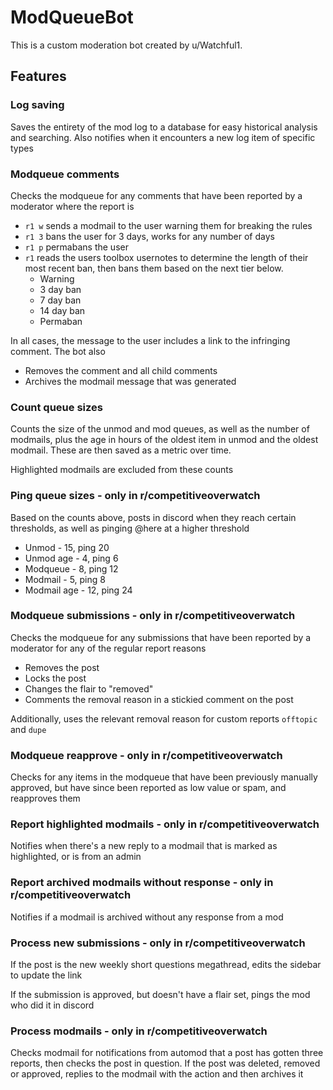 # ModQueueBot

This is a custom moderation bot created by u/Watchful1.

## Features

### Log saving
Saves the entirety of the mod log to a database for easy historical analysis and searching. Also notifies when it encounters a new log item of specific types

### Modqueue comments
Checks the modqueue for any comments that have been reported by a moderator where the report is

* `r1 w` sends a modmail to the user warning them for breaking the rules
* `r1 3` bans the user for 3 days, works for any number of days
* `r1 p` permabans the user
* `r1` reads the users toolbox usernotes to determine the length of their most recent ban, then bans them based on the next tier below.
  * Warning
  * 3 day ban
  * 7 day ban
  * 14 day ban
  * Permaban 

In all cases, the message to the user includes a link to the infringing comment. The bot also 

* Removes the comment and all child comments
* Archives the modmail message that was generated

### Count queue sizes
Counts the size of the unmod and mod queues, as well as the number of modmails, plus the age in hours of the oldest item in unmod and the oldest modmail. These are then saved as a metric over time.

Highlighted modmails are excluded from these counts

### Ping queue sizes - only in r/competitiveoverwatch
Based on the counts above, posts in discord when they reach certain thresholds, as well as pinging @here at a higher threshold

* Unmod - 15, ping 20
* Unmod age - 4, ping 6
* Modqueue - 8, ping 12
* Modmail - 5, ping 8
* Modmail age - 12, ping 24

### Modqueue submissions - only in r/competitiveoverwatch
Checks the modqueue for any submissions that have been reported by a moderator for any of the regular report reasons

* Removes the post
* Locks the post
* Changes the flair to "removed"
* Comments the removal reason in a stickied comment on the post

Additionally, uses the relevant removal reason for custom reports `offtopic` and `dupe`

### Modqueue reapprove - only in r/competitiveoverwatch
Checks for any items in the modqueue that have been previously manually approved, but have since been reported as low value or spam, and reapproves them

### Report highlighted modmails - only in r/competitiveoverwatch
Notifies when there's a new reply to a modmail that is marked as highlighted, or is from an admin

### Report archived modmails without response - only in r/competitiveoverwatch
Notifies if a modmail is archived without any response from a mod

### Process new submissions - only in r/competitiveoverwatch
If the post is the new weekly short questions megathread, edits the sidebar to update the link

If the submission is approved, but doesn't have a flair set, pings the mod who did it in discord

### Process modmails - only in r/competitiveoverwatch
Checks modmail for notifications from automod that a post has gotten three reports, then checks the post in question. If the post was deleted, removed or approved, replies to the modmail with the action and then archives it
